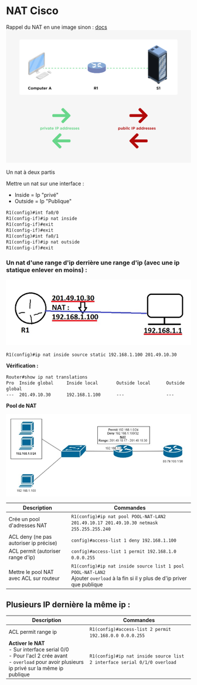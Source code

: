 # NAT Cisco

Rappel du NAT en une image sinon : [docs](../nat-pat.md)
![Un NAT](../images/ciscoNat.jpg)

Un nat à deux partis

Mettre un nat sur une interface :

- Inside = Ip "privé"
- Outside = Ip "Publique"

```cisco
R1(config)#int fa0/0
R1(config-if)#ip nat inside
R1(config-if)#exit
R1(config-if)#exit
R1(config)#int fa0/1
R1(config-if)#ip nat outside
R1(config-if)#exit
```

### Un nat d'une range d'ip derrière une range d'ip (avec une ip statique enlever en moins) :

![NatIP](../images/ciscoNatIp.jpg)

```ios
R1(config)#ip nat inside source static 192.168.1.100 201.49.10.30
```

**Vérification :**

```ios
Router#show ip nat translations 
Pro  Inside global     Inside local       Outside local      Outside global
---  201.49.10.30      192.168.1.100      ---                ---
```

**Pool de NAT**

![NAT other](../images/natPoolRangeAndDeny.jpg)

| Description | Commandes | 
| --------- | ----------- |
| Crée un pool d'adresses NAT |`R1(config)#ip nat pool POOL-NAT-LAN2 201.49.10.17 201.49.10.30 netmask 255.255.255.240` |
| ACL deny (ne pas autoriser ip précise) | `config)#access-list 1 deny 192.168.1.100` |
| ACL permit (autoriser range d'ip)| `config)#access-list 1 permit 192.168.1.0 0.0.0.255` |
| Mettre le pool NAT avec ACL sur routeur | `R1(config)#ip nat inside source list 1 pool POOL-NAT-LAN2` <br> Ajouter `overload` à la fin si  il y plus de d'ip priver que publique |


## Plusieurs IP dernière la même ip :

| Description | Commandes | 
| --------- | ----------- |
| ACL permit range ip |  `R1(config)#access-list 2 permit 192.168.0.0 0.0.0.255`|
| **Activer le NAT** <br>- Sur interface serial 0/0 <br>- Pour l'acl 2 crée avant <br>- `overload` pour avoir plusieurs ip privé sur la même ip publique | `R1(config)#ip nat inside source list 2 interface serial 0/1/0 overload`|






